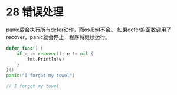 # 28 错误处理

panic后会执行所有defer动作，而os.Exit不会。
如果defer的函数调用了recover，panic就会停止，程序将继续运行。
```go
defer func() {
    if e := recover(); e != nil {
        fmt.Println(e)
    }
}()
panic("I forgot my towel")

// I forgot my towel
```


